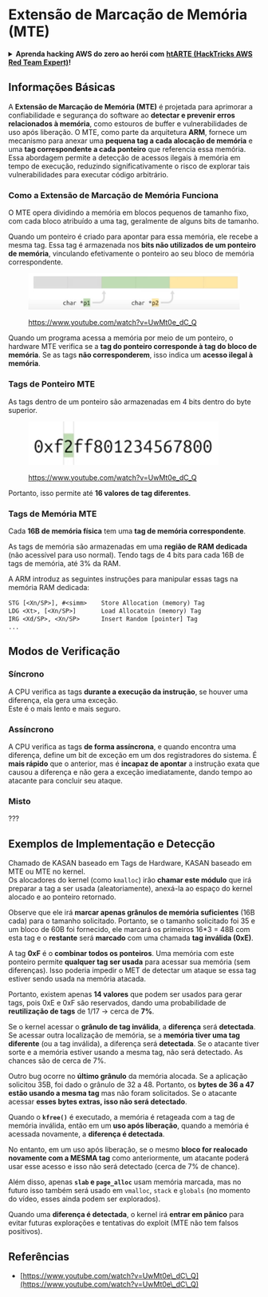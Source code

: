 # Extensão de Marcação de Memória (MTE)

<details>

<summary><strong>Aprenda hacking AWS do zero ao herói com</strong> <a href="https://training.hacktricks.xyz/courses/arte"><strong>htARTE (HackTricks AWS Red Team Expert)</strong></a><strong>!</strong></summary>

Outras maneiras de apoiar o HackTricks:

* Se você deseja ver sua **empresa anunciada no HackTricks** ou **baixar o HackTricks em PDF** Verifique os [**PLANOS DE ASSINATURA**](https://github.com/sponsors/carlospolop)!
* Obtenha o [**swag oficial PEASS & HackTricks**](https://peass.creator-spring.com)
* Descubra [**A Família PEASS**](https://opensea.io/collection/the-peass-family), nossa coleção exclusiva de [**NFTs**](https://opensea.io/collection/the-peass-family)
* **Junte-se ao** 💬 [**grupo Discord**](https://discord.gg/hRep4RUj7f) ou ao [**grupo telegram**](https://t.me/peass) ou **siga-nos** no **Twitter** 🐦 [**@hacktricks\_live**](https://twitter.com/hacktricks\_live)**.**
* **Compartilhe seus truques de hacking enviando PRs para o** [**HackTricks**](https://github.com/carlospolop/hacktricks) e [**HackTricks Cloud**](https://github.com/carlospolop/hacktricks-cloud) repositórios do github.

</details>

## Informações Básicas

A **Extensão de Marcação de Memória (MTE)** é projetada para aprimorar a confiabilidade e segurança do software ao **detectar e prevenir erros relacionados à memória**, como estouros de buffer e vulnerabilidades de uso após liberação. O MTE, como parte da arquitetura **ARM**, fornece um mecanismo para anexar uma **pequena tag a cada alocação de memória** e uma **tag correspondente a cada ponteiro** que referencia essa memória. Essa abordagem permite a detecção de acessos ilegais à memória em tempo de execução, reduzindo significativamente o risco de explorar tais vulnerabilidades para executar código arbitrário.

### **Como a Extensão de Marcação de Memória Funciona**

O MTE opera dividindo a memória em blocos pequenos de tamanho fixo, com cada bloco atribuído a uma tag, geralmente de alguns bits de tamanho.

Quando um ponteiro é criado para apontar para essa memória, ele recebe a mesma tag. Essa tag é armazenada nos **bits não utilizados de um ponteiro de memória**, vinculando efetivamente o ponteiro ao seu bloco de memória correspondente.

<figure><img src="../../.gitbook/assets/image (1202).png" alt=""><figcaption><p><a href="https://www.youtube.com/watch?v=UwMt0e_dC_Q">https://www.youtube.com/watch?v=UwMt0e_dC_Q</a></p></figcaption></figure>

Quando um programa acessa a memória por meio de um ponteiro, o hardware MTE verifica se a **tag do ponteiro corresponde à tag do bloco de memória**. Se as tags **não corresponderem**, isso indica um **acesso ilegal à memória**.

### Tags de Ponteiro MTE

As tags dentro de um ponteiro são armazenadas em 4 bits dentro do byte superior.

<figure><img src="../../.gitbook/assets/image (1203).png" alt=""><figcaption><p><a href="https://www.youtube.com/watch?v=UwMt0e_dC_Q">https://www.youtube.com/watch?v=UwMt0e_dC_Q</a></p></figcaption></figure>

Portanto, isso permite até **16 valores de tag diferentes**.

### Tags de Memória MTE

Cada **16B de memória física** tem uma **tag de memória correspondente**.

As tags de memória são armazenadas em uma **região de RAM dedicada** (não acessível para uso normal). Tendo tags de 4 bits para cada 16B de tags de memória, até 3% da RAM.

A ARM introduz as seguintes instruções para manipular essas tags na memória RAM dedicada:
```
STG [<Xn/SP>], #<simm>    Store Allocation (memory) Tag
LDG <Xt>, [<Xn/SP>]       Load Allocatoin (memory) Tag
IRG <Xd/SP>, <Xn/SP>      Insert Random [pointer] Tag
...
```
## Modos de Verificação

### Síncrono

A CPU verifica as tags **durante a execução da instrução**, se houver uma diferença, ela gera uma exceção.\
Este é o mais lento e mais seguro.

### Assíncrono

A CPU verifica as tags **de forma assíncrona**, e quando encontra uma diferença, define um bit de exceção em um dos registradores do sistema. É **mais rápido** que o anterior, mas é **incapaz de apontar** a instrução exata que causou a diferença e não gera a exceção imediatamente, dando tempo ao atacante para concluir seu ataque.

### Misto

???

## Exemplos de Implementação e Detecção

Chamado de KASAN baseado em Tags de Hardware, KASAN baseado em MTE ou MTE no kernel.\
Os alocadores do kernel (como `kmalloc`) irão **chamar este módulo** que irá preparar a tag a ser usada (aleatoriamente), anexá-la ao espaço do kernel alocado e ao ponteiro retornado.

Observe que ele irá **marcar apenas grânulos de memória suficientes** (16B cada) para o tamanho solicitado. Portanto, se o tamanho solicitado foi 35 e um bloco de 60B foi fornecido, ele marcará os primeiros 16\*3 = 48B com esta tag e o **restante** será **marcado** com uma chamada **tag inválida (0xE)**.

A tag **0xF** é o **combinar todos os ponteiros**. Uma memória com este ponteiro permite **qualquer tag ser usada** para acessar sua memória (sem diferenças). Isso poderia impedir o MET de detectar um ataque se essa tag estiver sendo usada na memória atacada.

Portanto, existem apenas **14 valores** que podem ser usados para gerar tags, pois 0xE e 0xF são reservados, dando uma probabilidade de **reutilização de tags** de 1/17 -> cerca de **7%**.

Se o kernel acessar o **grânulo de tag inválida**, a **diferença** será **detectada**. Se acessar outra localização de memória, se a **memória tiver uma tag diferente** (ou a tag inválida), a diferença será **detectada**. Se o atacante tiver sorte e a memória estiver usando a mesma tag, não será detectado. As chances são de cerca de 7%.

Outro bug ocorre no **último grânulo** da memória alocada. Se a aplicação solicitou 35B, foi dado o grânulo de 32 a 48. Portanto, os **bytes de 36 a 47 estão usando a mesma tag** mas não foram solicitados. Se o atacante acessar **esses bytes extras, isso não será detectado**.

Quando o **`kfree()`** é executado, a memória é retageada com a tag de memória inválida, então em um **uso após liberação**, quando a memória é acessada novamente, a **diferença é detectada**.

No entanto, em um uso após liberação, se o mesmo **bloco for realocado novamente com a MESMA tag** como anteriormente, um atacante poderá usar esse acesso e isso não será detectado (cerca de 7% de chance).

Além disso, apenas **`slab` e `page_alloc`** usam memória marcada, mas no futuro isso também será usado em `vmalloc`, `stack` e `globals` (no momento do vídeo, esses ainda podem ser explorados).

Quando uma **diferença é detectada**, o kernel irá **entrar em pânico** para evitar futuras explorações e tentativas do exploit (MTE não tem falsos positivos).

## Referências

* [https://www.youtube.com/watch?v=UwMt0e\_dC\_Q](https://www.youtube.com/watch?v=UwMt0e\_dC\_Q)
